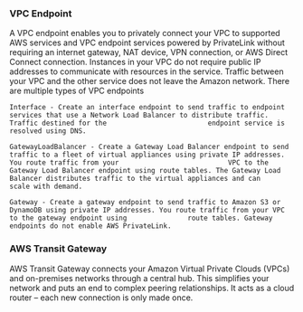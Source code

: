 
### VPC Endpoint
A VPC endpoint enables you to privately connect your VPC to supported AWS services and VPC endpoint services powered by PrivateLink without requiring an internet gateway, NAT device, VPN connection, or AWS Direct Connect connection. Instances in your VPC do not require public IP addresses to communicate with resources in the service. Traffic between your VPC and the other service does not leave the Amazon network.
   There are multiple types of VPC endpoints
   
    Interface - Create an interface endpoint to send traffic to endpoint services that use a Network Load Balancer to distribute traffic. Traffic destined for the                         endpoint service is resolved using DNS.

    GatewayLoadBalancer - Create a Gateway Load Balancer endpoint to send traffic to a fleet of virtual appliances using private IP addresses. You route traffic from your                           VPC to the Gateway Load Balancer endpoint using route tables. The Gateway Load Balancer distributes traffic to the virtual appliances and can                             scale with demand.

    Gateway - Create a gateway endpoint to send traffic to Amazon S3 or DynamoDB using private IP addresses. You route traffic from your VPC to the gateway endpoint using               route tables. Gateway endpoints do not enable AWS PrivateLink.


### AWS Transit Gateway
AWS Transit Gateway connects your Amazon Virtual Private Clouds (VPCs) and on-premises networks through a central hub. This simplifies your network and puts an end to complex peering relationships. It acts as a cloud router – each new connection is only made once.

